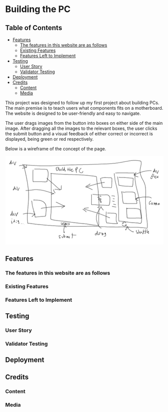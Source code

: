 # Building the PC

## Table of Contents

- [Features](#features)
  - [The features in this website are as follows](#the-features-in-this-website-are-as-follows)
  - [Existing Features](#existing-features)
  - [Features Left to Implement](#features-left-to-implement)
- [Testing](#testing)
  - [User Story](#user-story)
  - [Validator Testing](#validator-testing)
- [Deployment](#deployment)
- [Credits](#credits)
  - [Content](#content)
  - [Media](#media)

This project was designed to follow up my first project about building PCs. The main premise is to teach users what components fits on a motherboard. The website is designed to be user-friendly and easy to navigate.

The user drags images from the button into boxes on either side of the main image. After dragging all the images to the relevant boxes, the user clicks the submit button and a visual feedback of either correct or incorrect is displayed, being green or red respectively.

Below is a wireframe of the concept of the page.

![Wireframe](assets/images/wireframe.png)

## Features

### The features in this website are as follows

### Existing Features

### Features Left to Implement

## Testing

### User Story

### Validator Testing

## Deployment

## Credits

### Content

### Media
